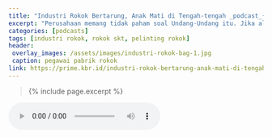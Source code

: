 ```yaml
---
title: "Industri Rokok Bertarung, Anak Mati di Tengah-tengah _podcast_{:.fa fa-podcast}"
excerpt: "Perusahaan memang tidak paham soal Undang-Undang itu. Jika alasannya untuk membantu perekonomian warga sekitar, tidak harus dengan mempekerjaan anak."
categories: [podcasts]
tags: [industri rokok, rokok skt, pelinting rokok]
header:
 overlay_images: /assets/images/industri-rokok-bag-1.jpg
 caption: pegawai pabrik rokok
link: https://prime.kbr.id/industri-rokok-bertarung-anak-mati-di-tengah-tengah
---
```


> {% include page.excerpt %}

<audio controls>
<source src="/assets/podcasts/industri-rokok-bag-2.mp3" type="audio/mpeg" />
Your browser does not support the audio element.
</audio>


